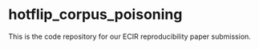 # hotflip_corpus_poisoning
This is the code repository for our ECIR reproducibility paper submission.
